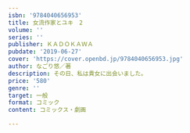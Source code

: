 ```yaml
---
isbn: '9784040656953'
title: 女流作家とユキ　2
volume: ''
series: ''
publisher: ＫＡＤＯＫＡＷＡ
pubdate: '2019-06-27'
cover: 'https://cover.openbd.jp/9784040656953.jpg'
author: なごり悠／著
description: その日、私は貴女に出会いました。
price: '580'
genre: ''
target: 一般
format: コミック
content: コミックス・劇画

---
```

